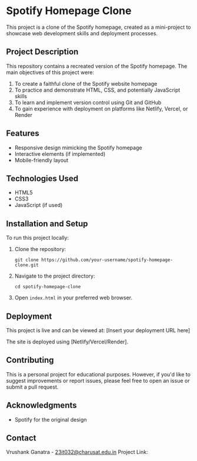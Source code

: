 # Spotify Homepage Clone

This project is a clone of the Spotify homepage, created as a mini-project to showcase web development skills and deployment processes.

## Project Description

This repository contains a recreated version of the Spotify homepage. The main objectives of this project were:

1. To create a faithful clone of the Spotify website homepage
2. To practice and demonstrate HTML, CSS, and potentially JavaScript skills
3. To learn and implement version control using Git and GitHub
4. To gain experience with deployment on platforms like Netlify, Vercel, or Render

## Features

- Responsive design mimicking the Spotify homepage
- Interactive elements (if implemented)
- Mobile-friendly layout

## Technologies Used

- HTML5
- CSS3
- JavaScript (if used)

## Installation and Setup

To run this project locally:

1. Clone the repository:
   ```
   git clone https://github.com/your-username/spotify-homepage-clone.git
   ```
2. Navigate to the project directory:
   ```
   cd spotify-homepage-clone
   ```
3. Open `index.html` in your preferred web browser.

## Deployment

This project is live and can be viewed at: [Insert your deployment URL here]

The site is deployed using [Netlify/Vercel/Render].

## Contributing

This is a personal project for educational purposes. However, if you'd like to suggest improvements or report issues, please feel free to open an issue or submit a pull request.

## Acknowledgments

- Spotify for the original design

## Contact

Vrushank Ganatra - 23it032@charusat.edu.in
Project Link:

